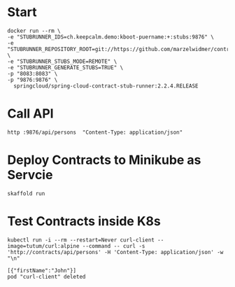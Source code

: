 
# Start
``` 
docker run --rm \
-e "STUBRUNNER_IDS=ch.keepcalm.demo:kboot-puername:+:stubs:9876" \
-e "STUBRUNNER_REPOSITORY_ROOT=git://https://github.com/marzelwidmer/contracts.git" \
-e "STUBRUNNER_STUBS_MODE=REMOTE" \
-e "STUBRUNNER_GENERATE_STUBS=TRUE" \
-p "8083:8083" \
-p "9876:9876" \
  springcloud/spring-cloud-contract-stub-runner:2.2.4.RELEASE
```

# Call API
``` 
http :9876/api/persons  "Content-Type: application/json"
```

# Deploy Contracts to Minikube as Servcie
```
skaffold run
```

# Test Contracts inside K8s
```
kubectl run -i --rm --restart=Never curl-client --image=tutum/curl:alpine --command -- curl -s 'http://contracts/api/persons' -H 'Content-Type: application/json' -w "\n"

[{"firstName":"John"}]
pod "curl-client" deleted
```
